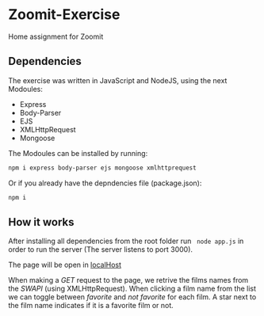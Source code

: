 # Zoomit-Exercise
Home assignment for Zoomit

## Dependencies
The exercise was written in JavaScript and NodeJS, using the next Modoules:
- Express
- Body-Parser
- EJS
- XMLHttpRequest
- Mongoose

The Modoules can be installed by running:
```bash
npm i express body-parser ejs mongoose xmlhttprequest
```

Or if you already have the depndencies file (package.json):
```bash
npm i
```

## How it works
After installing all dependencies from the root folder run ```
node app.js``` 
in order to run the server (The server listens to port 3000).

The page will be open in [localHost](http://localhost:3000)

When making a *GET* request to the page, we retrive the films names from the *SWAPI* (using XMLHttpRequest).
When clicking a film name from the list we can toggle between *favorite* and *not favorite* for each film.
A star next to the film name indicates if it is a favorite film or not.

